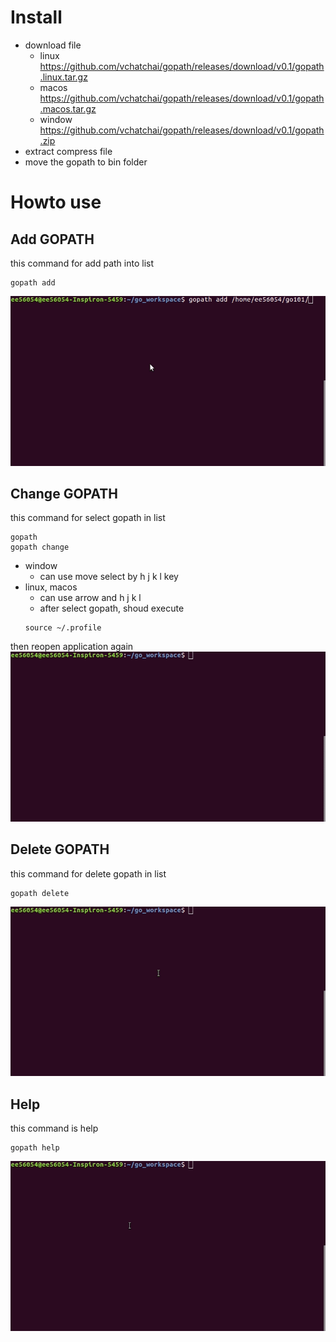
# Install
- download file 
  - linux https://github.com/vchatchai/gopath/releases/download/v0.1/gopath.linux.tar.gz
  - macos https://github.com/vchatchai/gopath/releases/download/v0.1/gopath.macos.tar.gz
  - window https://github.com/vchatchai/gopath/releases/download/v0.1/gopath.zip
- extract compress file
- move the gopath to bin folder

# Howto use

## Add GOPATH
this command for add path into list
```
gopath add 
```
![GOPATH add](https://github.com/vchatchai/gopath/blob/master/doc/gopath_add01.gif)
## Change GOPATH
this command for select gopath in list
```
gopath 
gopath change
```
- window 
  - can use move select by  h j k l  key
- linux, macos 
  - can use arrow and h j k l
  - after select gopath, shoud execute 
  ```
  source ~/.profile
  ```
then reopen application again
![GOPATH change](https://github.com/vchatchai/gopath/blob/master/doc/gopath_change.gif)
## Delete GOPATH
this command for delete gopath in list
```
gopath delete
```
![GOPATH delete](https://github.com/vchatchai/gopath/blob/master/doc/gopath_delete.gif)
## Help
this command is help
```
gopath help 
```
![GOPATH help](https://github.com/vchatchai/gopath/blob/master/doc/gopath_help.gif)
